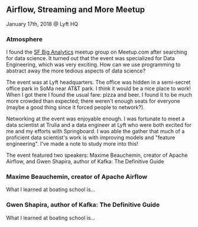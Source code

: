 ## Airflow, Streaming and More Meetup
January 17th, 2018 @ Lyft HQ

### Atmosphere
I found the [SF Big Analytics](https://www.meetup.com/SF-Big-Analytics/events/246039241/) meetup group on Meetup.com after searching for data science. It turned out that the event was specialized for Data Engineering, which was very exciting. How can we use programming to abstract away the more tedious aspects of data science?

The event was at Lyft headquarters. The office was hidden in a semi-secret office park in SoMa near AT&T park. I think it would be a nice place to work! When I got there I found the usual fare: pizza and beer. I found it to be much more crowded than expected; there weren't enough seats for everyone (maybe a good thing since it forced people to network?).

Networking at the event was enjoyable enough. I was fortunate to meet a data scientist at Trulia and a data engineer at Lyft who were both excited for me and my efforts with Springboard. I was able the gather that much of a proficient data scientist's work is with improving models and "feature engineering". I've made a note to study more into this!

The event featured two speakers: Maxime Beauchemin, creator of Apache Airflow, and Gwen Shapira, author of Kafka: The Definitive Guide

### Maxime Beauchemin, creator of Apache Airflow

What I learned at boating school is...


### Gwen Shapira, author of Kafka: The Definitive Guide

What I learned at boating school is...
